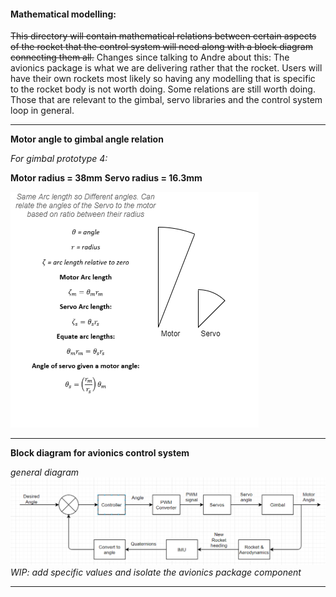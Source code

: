 #### Mathematical modelling:


~~This directory will contain mathematical relations between certain aspects of the rocket that the control system will need along with a block diagram connecting them all.~~ Changes since talking to Andre about this: The avionics package is what we are delivering rather that the rocket. Users will have their own rockets most likely so having any modelling that is specific to the rocket body is not worth doing. Some relations are still worth doing. Those that are relevant to the gimbal, servo libraries and the control system loop in general.

***
**Motor angle to gimbal angle relation**

*For gimbal prototype 4:*

 **Motor radius = 38mm**
 **Servo radius = 16.3mm**

![arc](arc.png)

***
**Block diagram for avionics control system**

*general diagram*
![loopfeedback](avionics_control_feedback_loop.PNG)
*WIP: add specific values and isolate the avionics package component*
***
